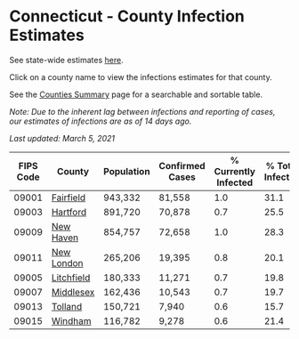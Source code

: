 # Connecticut - County Infection Estimates

See state-wide estimates [here](/infections/us-ct).

Click on a county name to view the infections estimates for that county.

See the [Counties Summary](/infections/summary-counties) page for a searchable and sortable table.

*Note: Due to the inherent lag between infections and reporting of cases, our estimates of infections are as of 14 days ago.*

*Last updated: March 5, 2021*

|   FIPS Code |                   County |   Population |   Confirmed Cases |   % Currently Infected |   % Total Infected |
|-------------|--------------------------|--------------|-------------------|------------------------|--------------------|
|       09001 |   [Fairfield](fairfield) |      943,332 |            81,558 |                    1.0 |               31.1 |
|       09003 |     [Hartford](hartford) |      891,720 |            70,878 |                    0.7 |               25.5 |
|       09009 |   [New Haven](new-haven) |      854,757 |            72,658 |                    1.0 |               28.3 |
|       09011 | [New London](new-london) |      265,206 |            19,395 |                    0.8 |               20.1 |
|       09005 | [Litchfield](litchfield) |      180,333 |            11,271 |                    0.7 |               19.8 |
|       09007 |   [Middlesex](middlesex) |      162,436 |            10,543 |                    0.7 |               19.7 |
|       09013 |       [Tolland](tolland) |      150,721 |             7,940 |                    0.6 |               15.7 |
|       09015 |       [Windham](windham) |      116,782 |             9,278 |                    0.6 |               21.4 |